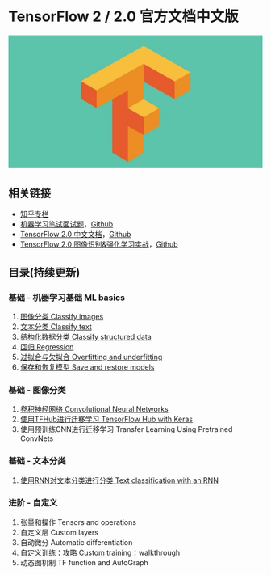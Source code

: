 # TensorFlow 2 / 2.0 官方文档中文版

![TensorFlow 2.0](tf2doc/tf.jpg)

## 相关链接

- [知乎专栏](https://zhuanlan.zhihu.com/geektutu)
- [机器学习笔试面试题](https://geektutu.com/post/qa-ml.html)，[Github](https://github.com/geektutu/interview-questions)
- [TensorFlow 2.0 中文文档](https://geektutu.com/post/tf2doc.html)，[Github](https://github.com/geektutu/tensorflow2-docs-zh)
- [TensorFlow 2.0 图像识别&强化学习实战](https://geektutu.com/post/tensorflow2-mnist-cnn.html)，[Github](https://github.com/geektutu/tensorflow-tutorial-samples)
## 目录(持续更新)

### 基础 - 机器学习基础 ML basics

1. [图像分类 Classify images](https://geektutu.com/post/tf2doc-ml-basic-image.html)
2. [文本分类 Classify text](https://geektutu.com/post/tf2doc-ml-basic-text.html)
3. [结构化数据分类 Classify structured data](https://geektutu.com/post/tf2doc-ml-basic-structured-data.html)
4. [回归 Regression](https://geektutu.com/post/tf2doc-ml-basic-regression.html)
5. [过拟合与欠拟合 Overfitting and underfitting](https://geektutu.com/post/tf2doc-ml-basic-overfit.html)
6. [保存和恢复模型 Save and restore models](https://geektutu.com/post/tf2doc-ml-basic-save-model.html)

### 基础 - 图像分类

1. [卷积神经网络 Convolutional Neural Networks](https://geektutu.com/post/tf2doc-cnn-cifar10.html)
2. [使用TFHub进行迁移学习 TensorFlow Hub with Keras](https://geektutu.com/post/tf2doc-tfhub-image-tl.html)
3. 使用预训练CNN进行迁移学习 Transfer Learning Using Pretrained ConvNets

### 基础 - 文本分类

1. [使用RNN对文本分类进行分类 Text classification with an RNN](https://geektutu.com/post/tf2doc-rnn-lstm-text.html)

### 进阶 - 自定义

1. 张量和操作 Tensors and operations
2. 自定义层 Custom layers
3. 自动微分 Automatic differentiation
4. 自定义训练：攻略 Custom training：walkthrough
5. 动态图机制 TF function and AutoGraph